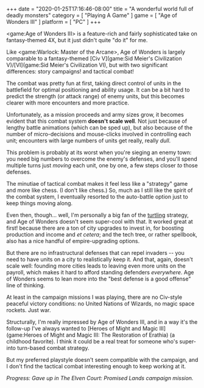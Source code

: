 +++
date = "2020-01-25T17:16:46-08:00"
title = "A wonderful world full of deadly monsters"
category = [ "Playing A Game" ]
game = [ "Age of Wonders III" ]
platform = [ "PC" ]
+++

<game:Age of Wonders III> is a feature-rich and fairly sophisticated take on fantasy-themed 4X, but it just didn't quite "do it" for me.

Like <game:Warlock: Master of the Arcane>, Age of Wonders is largely comparable to a fantasy-themed [Civ V](game:Sid Meier's Civilization V)/[VI](game:Sid Meier's Civilization VI), but with two significant differences: story campaigns! and tactical combat!

The combat was pretty fun at first, taking direct control of units in the battlefield for optimal positioning and ability usage.  It can be a bit hard to predict the strength (or attack range) of enemy units, but this becomes clearer with more encounters and more practice.

Unfortunately, as a mission proceeds and army sizes grow, it becomes evident that this combat system <b>doesn't scale well</b>.  Not just because of lengthy battle animations (which can be sped up), but also because of the number of micro-decisions and mouse-clicks involved in controlling each unit; encounters with large numbers of units get really, really <i>dull</i>.

This problem is probably at its worst when you're sieging an enemy town: you need big numbers to overcome the enemy's defenses, and you'll spend multiple turns just <i>moving</i> each unit, one by one, a few steps closer <i>to</i> those defenses.

The minutiae of tactical combat makes it feel less like a "strategy" game and more like chess.  (I don't like chess.)  So, much as I still like the spirit of the combat system, I eventually resorted to the auto-battle option just to keep things moving along.

Even then, though... well, I'm personally a big fan of the <a href="https://en.wikipedia.org/wiki/Turtling_(gameplay)">turtling</a> strategy, and Age of Wonders doesn't seem super-cool with that.  It worked great at first! because there are a ton of city upgrades to invest in, for boosting production and income and <i>et cetera</i>; and the tech tree, or rather spellbook, also has a nice handful of empire-upgrading options.

But there are no infrastructural defenses that can repel invaders -- you need to have units on a city to realistically keep it.  And that, again, doesn't scale well: founding more cities leads to leaving even more units on the payroll, which makes it hard to afford standing defenders <i>everywhere</i>.  Age of Wonders seems to lean more into the "best defense is a good offense" line of thinking.

At least in the campaign missions I was playing, there are no Civ-style peaceful victory conditions: no United Nations of Wizards, no magic space rockets.  Just war.

Structurally, I'm really impressed by Age of Wonders III, and in a way it's the follow-up I've always wanted to [Heroes of Might and Magic III](game:Heroes of Might and Magic III: The Restoration of Erathia) (a childhood favorite).  I think it could be a real treat for someone who's super-into turn-based combat strategy.

But my preferred playstyle doesn't seem compatible with the campaign, and I don't find the tactical combat interesting enough to keep working at it.

<i>Progress: Gave up in The Elven Court: Promised Lands campaign mission.</i>
